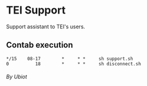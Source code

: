 # TEI Support

Support assistant to TEI's users.

## Contab execution

```
*/15    08-17        *     * *     sh support.sh
0          18        *     * *     sh disconnect.sh
```

###### By Ubiot
